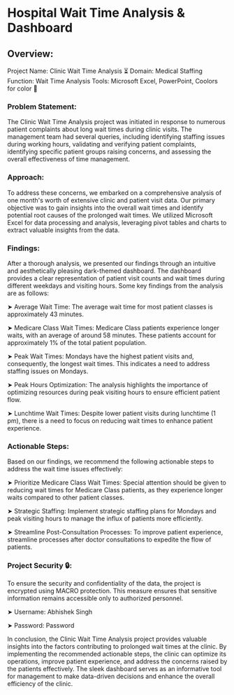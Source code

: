 # Hospital Wait Time Analysis & Dashboard

## Overview:

Project Name: Clinic Wait Time Analysis ⏳
Domain: Medical Staffing
Function: Wait Time Analysis
Tools: Microsoft Excel, PowerPoint, Coolors for color 🎨

### Problem Statement:
The Clinic Wait Time Analysis project was initiated in response to numerous patient complaints about long wait times during clinic visits. The management team had several queries, including identifying staffing issues during working hours, validating and verifying patient complaints, identifying specific patient groups raising concerns, and assessing the overall effectiveness of time management.

### Approach:
To address these concerns, we embarked on a comprehensive analysis of one month's worth of extensive clinic and patient visit data. Our primary objective was to gain insights into the overall wait times and identify potential root causes of the prolonged wait times. We utilized Microsoft Excel for data processing and analysis, leveraging pivot tables and charts to extract valuable insights from the data.

### Findings:
After a thorough analysis, we presented our findings through an intuitive and aesthetically pleasing dark-themed dashboard. The dashboard provides a clear representation of patient visit counts and wait times during different weekdays and visiting hours. Some key findings from the analysis are as follows:

➤ Average Wait Time: The average wait time for most patient classes is approximately 43 minutes.

➤ Medicare Class Wait Times: Medicare Class patients experience longer waits, with an average of around 58 minutes. These patients account for approximately 1% of the total patient population.

➤ Peak Wait Times: Mondays have the highest patient visits and, consequently, the longest wait times. This indicates a need to address staffing issues on Mondays.

➤ Peak Hours Optimization: The analysis highlights the importance of optimizing resources during peak visiting hours to ensure efficient patient flow.

➤ Lunchtime Wait Times: Despite lower patient visits during lunchtime (1 pm), there is a need to focus on reducing wait times to enhance patient experience.

### Actionable Steps:
Based on our findings, we recommend the following actionable steps to address the wait time issues effectively:

➤ Prioritize Medicare Class Wait Times: Special attention should be given to reducing wait times for Medicare Class patients, as they experience longer waits compared to other patient classes.

➤ Strategic Staffing: Implement strategic staffing plans for Mondays and peak visiting hours to manage the influx of patients more efficiently.

➤ Streamline Post-Consultation Processes: To improve patient experience, streamline processes after doctor consultations to expedite the flow of patients.

### Project Security 🔒:
To ensure the security and confidentiality of the data, the project is encrypted using MACRO protection. This measure ensures that sensitive information remains accessible only to authorized personnel.

➤ Username: Abhishek Singh

➤ Password: Password

In conclusion, the Clinic Wait Time Analysis project provides valuable insights into the factors contributing to prolonged wait times at the clinic. By implementing the recommended actionable steps, the clinic can optimize its operations, improve patient experience, and address the concerns raised by the patients effectively. The sleek dashboard serves as an informative tool for management to make data-driven decisions and enhance the overall efficiency of the clinic.
